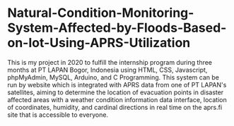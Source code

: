 # Natural-Condition-Monitoring-System-Affected-by-Floods-Based-on-Iot-Using-APRS-Utilization
This is my project in 2020 to fulfill the internship program during three months at PT LAPAN Bogor, Indonesia using HTML, CSS, Javascript, phpMyAdmin, MySQL, Arduino, and C Programming. This system can be run by website which is integrated with APRS data from one of PT LAPAN's satellites, aiming to determine the location of evacuation points in disaster affected areas with a weather condition information data interface, location of coordinates, humidity, and cardinal directions in real time on the aprs.fi site that is accessible to everyone.
